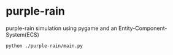 # purple-rain

purple-rain simulation using pygame and an Entity-Component-System(ECS)

``` bash
python ./purple-rain/main.py
```
